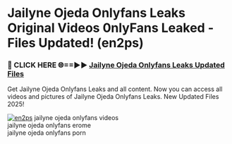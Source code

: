# Jailyne Ojeda Onlyfans Leaks Original Videos 0nlyFans Leaked - Files Updated! (en2ps)

<h3>🔴 CLICK HERE 🌐==►► <a href="https://tinyurl.com/3hn5wdd3" rel="nofollow">Jailyne Ojeda Onlyfans Leaks Updated Files</a></h3>

Get Jailyne Ojeda Onlyfans Leaks and all content. Now you can access all videos and pictures of Jailyne Ojeda Onlyfans Leaks. New Updated Files 2025!

[![en2ps](https://i.imgur.com/4HnBqBT.gif)](https://tinyurl.com/3hn5wdd3)
jailyne ojeda onlyfans videos<br>
jailyne ojeda onlyfans erome<br>
jailyne ojeda onlyfans porn